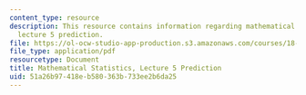 ```yaml
---
content_type: resource
description: This resource contains information regarding mathematical statistics,
  lecture 5 prediction.
file: https://ol-ocw-studio-app-production.s3.amazonaws.com/courses/18-655-mathematical-statistics-spring-2016/51a26b97418eb580363b733ee2b6da25_MIT18_655S16_LecNote5.pdf
file_type: application/pdf
resourcetype: Document
title: Mathematical Statistics, Lecture 5 Prediction
uid: 51a26b97-418e-b580-363b-733ee2b6da25
---
```

